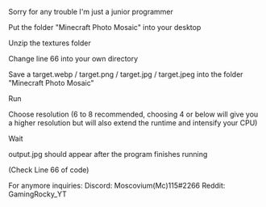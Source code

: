 Sorry for any trouble I'm just a junior programmer

Put the folder "Minecraft Photo Mosaic" into your desktop

Unzip the textures folder

Change line 66 into your own directory

Save a target.webp / target.png / target.jpg / target.jpeg into the folder "Minecraft Photo Mosaic"

Run

Choose resolution (6 to 8 recommended, choosing 4 or below will give you a higher resolution but will also extend the runtime and intensify your CPU)

Wait

output.jpg should appear after the program finishes running

(Check Line 66 of code)

For anymore inquiries: Discord: Moscovium(Mc)115#2266 Reddit: GamingRocky_YT
